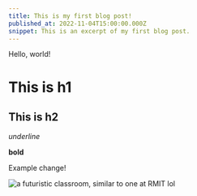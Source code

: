```yaml
---
title: This is my first blog post!
published_at: 2022-11-04T15:00:00.000Z
snippet: This is an excerpt of my first blog post.
---
```


Hello, world!

# This is h1

## This is h2

_underline_

**bold**

Example change!


![a futuristic classroom, similar to one at RMIT lol](/w01s1/dms1_pfp.png)